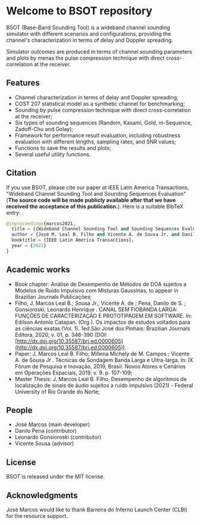 # Welcome to BSOT repository
BSOT (Base-Band Sounding Tool) is a wideband channel sounding simulator with different scenarios and configurations, providing the channel's characterization in terms of delay and Doppler spreading.

Simulator outcomes are produced in terms of channel sounding parameters and plots by menas the pulse compression technique with direct cross-correlation at the receiver.

## Features
- Channel characterization in terms of delay and Doppler spreading;
- COST 207 statistical model as a synthetic channel for benchmarking;
- Sounding by pulse compression technique with direct cross-correlation at the receiver;
- Six types of sounding sequences (Random, Kasami, Gold, m-Sequence, Zadoff-Chu and Golay);
- Framework for performance result evaluation, including robustness evaluation with different lengths, sampling rates, and SNR values;
- Functions to save the results and plots;
- Several useful utility functions.

## Citation
If you use BSOT, please cite our paper at IEEE Latin America Transactions, "Wideband Channel Sounding Tool and Sounding Sequences Evaluation" (**The source code will be made publicly available after that we have received the acceptance of this publication.**). Here is a suitable BibTeX entry:

```python
@inproceedings{marcos2021,
  title = {{Wideband Channel Sounding Tool and Sounding Sequences Evaluation}},
  author = {José M. Leal B. Filho and Vicente A. de Sousa Jr. and Danilo de S. Pena, Leonardo H. Gonsioroski}
  booktitle = {IEEE Latin America Transactions},
  year = {2021}
}
```

## Academic works
- Book chapter: Análise de Desempenho de Métodos de DOA sujeitos a Modelos de Ruído Impulsivo com Misturas Gaussinas, to appear in Brazilian Journals Publicações;
- Filho, J. Marcos Leal B.; Sousa Jr., Vicente A. de ; Pena, Danilo de S. ; Gonsioroski, Leonardo Henrique . CANAL SEM FIOBANDA LARGA: FUNÇÕES DE CARACTERIZAÇÃO E PROTOTIPAGEM EM SOFTWARE. In: Edilson Antonio Catapan. (Org.). Os impactos de estudos voltados para as ciências exatas (Vol. 1). 1ed.São José dos Pinhais: Brazilian Journals Editora, 2020, v. 01, p. 346-390 (DOI: [http://dx.doi.org/10.35587/brj.ed.0000605](http://dx.doi.org/10.35587/brj.ed.0000605)).
- Paper: J. Marcos Leal B. Filho; Millena Michely de M. Campos ; Vicente A. de Sousa Jr . Técnicas de Sondagem Banda Larga e Ultra-larga. In: IX Fórum de Pesquisa e Inovação, 2019, Brasil. Novos Atores e Cenários em Operações Espaciais, 2019. v. 9. p. 107-109;
- Master Thesis: J. Marcos Leal B. Filho, Desempenho de algoritmos de localização de sinais de áudio sujeitos a ruído impulsivo (2021) - Federal University of Rio Grande do Norte; 

## People
- José Marcos (main developer)
- Danilo Pena (contributor)
- Leonardo Gonsioroski (contributor)
- Vicente Sousa (advisor)

## License
BSOT is released under the MIT license.

## Acknowledgments
José Marcos would like to thank Barreira do Inferno Launch Center (CLBI) for the resource support.
